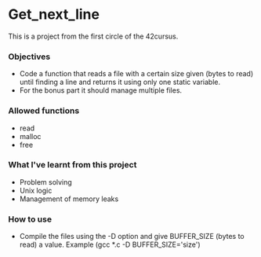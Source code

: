 # Get_next_line

This is a project from the first circle of the 42cursus.

### Objectives
  * Code a function that reads a file with a certain size given (bytes to read) until finding a line and returns it using only one static variable.
  * For the bonus part it should manage multiple files.

### Allowed functions
  * read
  * malloc
  * free

### What I've learnt from this project
  * Problem solving
  * Unix logic
  * Management of memory leaks

### How to use
  * Compile the files using the -D option and give BUFFER_SIZE (bytes to read) a value. Example (gcc *.c -D BUFFER_SIZE='size')
